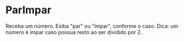 # ParImpar
Receba um número. Exiba "par" ou "ímpar", conforme o caso.  Dica: um número é ímpar caso possua resto ao ser dividido por 2.
